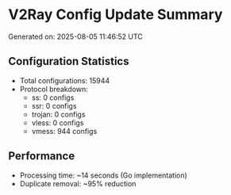 # V2Ray Config Update Summary
Generated on: 2025-08-05 11:46:52 UTC

## Configuration Statistics
- Total configurations: 15944
- Protocol breakdown:
  - ss: 0 configs
  - ssr: 0 configs
  - trojan: 0 configs
  - vless: 0 configs
  - vmess: 944 configs

## Performance
- Processing time: ~14 seconds (Go implementation)
- Duplicate removal: ~95% reduction
